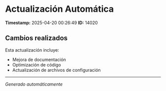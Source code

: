 # Actualización Automática

**Timestamp:** 2025-04-20 00:26:49
**ID:** 14020

## Cambios realizados

Esta actualización incluye:
- Mejora de documentación
- Optimización de código
- Actualización de archivos de configuración

---
*Generado automáticamente*
